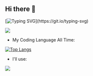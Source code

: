 ## Hi there 👋

<!--
**1NormalGuy/1NormalGuy** is a ✨ _special_ ✨ repository because its `README.md` (this file) appears on your GitHub profile.

Here are some ideas to get you started:

- 🔭 I’m currently working on ...
- 🌱 I’m currently learning ...
- 👯 I’m looking to collaborate on ...
- 🤔 I’m looking for help with ...
- 💬 Ask me about ...
- 📫 How to reach me: ...
- 😄 Pronouns: ...
- ⚡ Fun fact: ...
-->

[![Typing SVG](https://readme-typing-svg.demolab.com?font=Fira+Code&pause=1000&random=true&width=435&lines=WEICOME+TO+MY+GITHUB+PROFILE+PAGE!)](https://git.io/typing-svg)

<img src="https://komarev.com/ghpvc/?username=Luinage&abbreviated=true" />

<!-- <img align="center" width="400" src="https://github-readme-stats.vercel.app/api?username=Luinage&theme=transparent&include_all_commits=true&show_icons=true&hide_border=true" /> -->

- My Coding Language All Time:

[![Top Langs](https://github-readme-stats.vercel.app/api/top-langs/?username=1NormalGuy&layout=compact)](https://github.com/anuraghazra/github-readme-stats)


- I'll use:

![](https://skillicons.dev/icons?i=vscode,pycharm,visualstudio,vim,md,github,gitlab,git,linux,ubuntu,mysql,c,python,html,css,javascript,stackoverflow,twitter)
